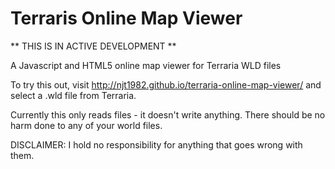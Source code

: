 Terraris Online Map Viewer
==========================

** THIS IS IN ACTIVE DEVELOPMENT **

A Javascript and HTML5 online map viewer for Terraria WLD files

To try this out, visit http://njt1982.github.io/terraria-online-map-viewer/ and select a .wld file from Terraria.


Currently this only reads files - it doesn't write anything. There should be no harm done to any of your world files.

DISCLAIMER: I hold no responsibility for anything that goes wrong with them.
